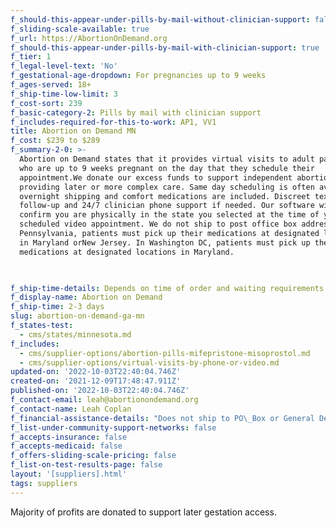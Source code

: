 ```yaml
---
f_should-this-appear-under-pills-by-mail-without-clinician-support: false
f_sliding-scale-available: true
f_url: https://AbortionOnDemand.org
f_should-this-appear-under-pills-by-mail-with-clinician-support: true
f_tier: 1
f_legal-level-text: 'No'
f_gestational-age-dropdown: For pregnancies up to 9 weeks
f_ages-served: 18+
f_ship-time-low-limit: 3
f_cost-sort: 239
f_basic-category-2: Pills by mail with clinician support
f_includes-required-for-this-to-work: AP1, VV1
title: Abortion on Demand MN
f_cost: $239 to $289
f_summary-2-0: >-
  Abortion on Demand states that it provides virtual visits to adult patients
  who are up to 9 weeks pregnant on the day that they schedule their
  appointment.We donate our excess funds to support independent abortion clinics
  providing later or more complex care. Same day scheduling is often available;
  overnight shipping and comfort medications are included. Discreet text-based
  follow-up and 24/7 clinician phone support if needed. Our software will
  confirm you are physically in the state you selected at the time of your
  scheduled video appointment. We do not ship to post office box addresses. In
  Pennsylvania, patients must pick up their medications at designated locations
  in Maryland orNew Jersey. In Washington DC, patients must pick up their
  medications at designated locations in Maryland.


  ‍
f_ship-time-details: Depends on time of order and waiting requirements in some states
f_display-name: Abortion on Demand
f_ship-time: 2-3 days
slug: abortion-on-demand-ga-mn
f_states-test:
  - cms/states/minnesota.md
f_includes:
  - cms/supplier-options/abortion-pills-mifepristone-misoprostol.md
  - cms/supplier-options/virtual-visits-by-phone-or-video.md
updated-on: '2022-10-03T22:40:04.746Z'
created-on: '2021-12-09T17:48:47.911Z'
published-on: '2022-10-03T22:40:04.746Z'
f_contact-email: leah@abortionondemand.org
f_contact-name: Leah Coplan
f_financial-assistance-details: "Does not ship to PO\_Box or General Delivery addresses"
f_list-under-community-support-networks: false
f_accepts-insurance: false
f_accepts-medicaid: false
f_offers-sliding-scale-pricing: false
f_list-on-test-results-page: false
layout: '[suppliers].html'
tags: suppliers
---
```


Majority of profits are donated to support later gestation access.
